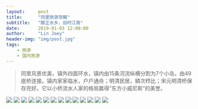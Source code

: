```yaml
---
layout:     post
title:      "同里旅游攻略"
subtitle:   "醇正水乡，旧时江南"
date:       2019-01-03 12:00:00
author:     "Lin Joey"
header-img: "img/post.jpg"
tags:
    - 旅游
    - 国内旅游
---
```


>同里风景优美，镇外四面环水，镇内由15条河流纵横分割为7个小岛，由49座桥连接。镇内家家临水，户户通舟；明清民居，鳞次栉比；宋元明清桥保存完好。它以小桥流水人家的格局赢得“东方小威尼斯”的美誉。

![](https://linjoey-image.oss-cn-beijing.aliyuncs.com/我是驴友-同里旅游攻略_页面_01.jpg)
![](https://linjoey-image.oss-cn-beijing.aliyuncs.com/我是驴友-同里旅游攻略_页面_02.jpg)
![](https://linjoey-image.oss-cn-beijing.aliyuncs.com/我是驴友-同里旅游攻略_页面_03.jpg)
![](https://linjoey-image.oss-cn-beijing.aliyuncs.com/我是驴友-同里旅游攻略_页面_04.jpg)
![](https://linjoey-image.oss-cn-beijing.aliyuncs.com/我是驴友-同里旅游攻略_页面_05.jpg)
![](https://linjoey-image.oss-cn-beijing.aliyuncs.com/我是驴友-同里旅游攻略_页面_06.jpg)
![](https://linjoey-image.oss-cn-beijing.aliyuncs.com/我是驴友-同里旅游攻略_页面_07.jpg)
![](https://linjoey-image.oss-cn-beijing.aliyuncs.com/我是驴友-同里旅游攻略_页面_08.jpg)
![](https://linjoey-image.oss-cn-beijing.aliyuncs.com/我是驴友-同里旅游攻略_页面_09.jpg)
![](https://linjoey-image.oss-cn-beijing.aliyuncs.com/我是驴友-同里旅游攻略_页面_10.jpg)
![](https://linjoey-image.oss-cn-beijing.aliyuncs.com/我是驴友-同里旅游攻略_页面_11.jpg)
![](https://linjoey-image.oss-cn-beijing.aliyuncs.com/我是驴友-同里旅游攻略_页面_12.jpg)
![](https://linjoey-image.oss-cn-beijing.aliyuncs.com/我是驴友-同里旅游攻略_页面_13.jpg)
![](https://linjoey-image.oss-cn-beijing.aliyuncs.com/我是驴友-同里旅游攻略_页面_14.jpg)
